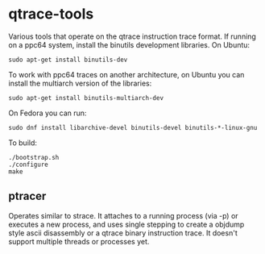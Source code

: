 qtrace-tools
============

Various tools that operate on the qtrace instruction trace format. If
running on a ppc64 system, install the binutils development libraries.
On Ubuntu:

```
sudo apt-get install binutils-dev
```

To work with ppc64 traces on another architecture, on Ubuntu you can
install the multiarch version of the libraries:

```
sudo apt-get install binutils-multiarch-dev
```

On Fedora you can run:
```
sudo dnf install libarchive-devel binutils-devel binutils-*-linux-gnu
```

To build:

```
./bootstrap.sh
./configure
make
```

ptracer
-------

Operates similar to strace. It attaches to a running process (via -p) or
executes a new process, and uses single stepping to create a objdump style
ascii disassembly or a qtrace binary instruction trace. It doesn't support
multiple threads or processes yet.
